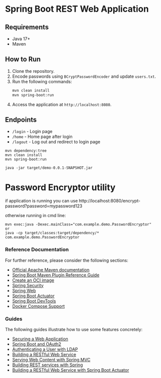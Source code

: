 # Spring Boot REST Web Application

## Requirements
- Java 17+
- Maven

## How to Run
1. Clone the repository.
2. Encode passwords using `BCryptPasswordEncoder` and update `users.txt`.
3. Run the following commands:
    ```bash
    mvn clean install
    mvn spring-boot:run
    ```
4. Access the application at `http://localhost:8080`.

## Endpoints
- `/login` - Login page
- `/home` - Home page after login
- `/logout` - Log out and redirect to login page



```
mvn dependency:tree
mvn clean install
mvn spring-boot:run

java -jar target/demo-0.0.1-SNAPSHOT.jar
```


# Password Encryptor utility

if application is running you can use http://localhost:8080/encrypt-password?password=mypassword123

otherwise running in cmd line:

```
mvn exec:java -Dexec.mainClass="com.example.demo.PasswordEncryptor"
or
java -cp target/classes:target/dependency/* com.example.demo.PasswordEncryptor
```


### Reference Documentation
For further reference, please consider the following sections:

* [Official Apache Maven documentation](https://maven.apache.org/guides/index.html)
* [Spring Boot Maven Plugin Reference Guide](https://docs.spring.io/spring-boot/3.3.5/maven-plugin)
* [Create an OCI image](https://docs.spring.io/spring-boot/3.3.5/maven-plugin/build-image.html)
* [Spring Security](https://docs.spring.io/spring-boot/3.3.5/reference/web/spring-security.html)
* [Spring Web](https://docs.spring.io/spring-boot/3.3.5/reference/web/servlet.html)
* [Spring Boot Actuator](https://docs.spring.io/spring-boot/3.3.5/reference/actuator/index.html)
* [Spring Boot DevTools](https://docs.spring.io/spring-boot/3.3.5/reference/using/devtools.html)
* [Docker Compose Support](https://docs.spring.io/spring-boot/3.3.5/reference/features/dev-services.html#features.dev-services.docker-compose)

### Guides
The following guides illustrate how to use some features concretely:

* [Securing a Web Application](https://spring.io/guides/gs/securing-web/)
* [Spring Boot and OAuth2](https://spring.io/guides/tutorials/spring-boot-oauth2/)
* [Authenticating a User with LDAP](https://spring.io/guides/gs/authenticating-ldap/)
* [Building a RESTful Web Service](https://spring.io/guides/gs/rest-service/)
* [Serving Web Content with Spring MVC](https://spring.io/guides/gs/serving-web-content/)
* [Building REST services with Spring](https://spring.io/guides/tutorials/rest/)
* [Building a RESTful Web Service with Spring Boot Actuator](https://spring.io/guides/gs/actuator-service/)

